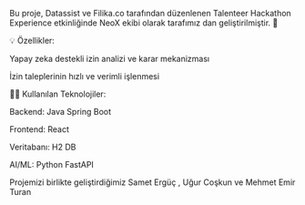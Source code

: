 Bu proje, Datassist ve Filika.co tarafından düzenlenen Talenteer Hackathon Experience etkinliğinde NeoX ekibi olarak tarafımız dan geliştirilmiştir. 🚀

💡 Özellikler:

Yapay zeka destekli izin analizi ve karar mekanizması

İzin taleplerinin hızlı ve verimli işlenmesi

👨‍💻 Kullanılan Teknolojiler:

Backend: Java Spring Boot

Frontend: React

Veritabanı: H2 DB

AI/ML: Python FastAPI

Projemizi birlikte geliştirdiğimiz Samet Ergüç , Uğur Coşkun ve Mehmet Emir Turan
